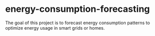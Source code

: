 # energy-consumption-forecasting
The goal of this project is to forecast energy consumption patterns to optimize energy usage in smart grids or homes. 
